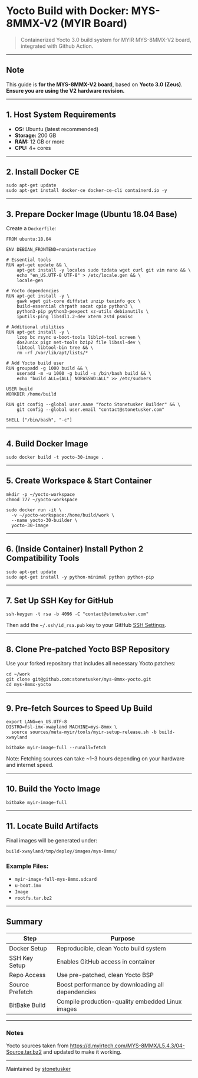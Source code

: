 # Yocto Build with Docker: MYS-8MMX-V2 (MYIR Board)

> Containerized Yocto 3.0 build system for MYIR MYS-8MMX-V2 board, integrated with Github Action.

---

## Note  
This guide is **for the MYS-8MMX-V2 board**, based on **Yocto 3.0 (Zeus)**.  
**Ensure you are using the V2 hardware revision.**

---

## 1. Host System Requirements

- **OS:** Ubuntu (latest recommended)
- **Storage:** 200 GB
- **RAM:** 12 GB or more
- **CPU:** 4+ cores

---

## 2. Install Docker CE

```
sudo apt-get update
sudo apt-get install docker-ce docker-ce-cli containerd.io -y
```

---

## 3. Prepare Docker Image (Ubuntu 18.04 Base)

Create a `Dockerfile`:

```
FROM ubuntu:18.04

ENV DEBIAN_FRONTEND=noninteractive

# Essential tools
RUN apt-get update && \
    apt-get install -y locales sudo tzdata wget curl git vim nano && \
    echo "en_US.UTF-8 UTF-8" > /etc/locale.gen && \
    locale-gen

# Yocto dependencies
RUN apt-get install -y \
    gawk wget git-core diffstat unzip texinfo gcc \
    build-essential chrpath socat cpio python3 \
    python3-pip python3-pexpect xz-utils debianutils \
    iputils-ping libsdl1.2-dev xterm zstd psmisc

# Additional utilities
RUN apt-get install -y \
    lzop bc rsync u-boot-tools liblz4-tool screen \
    dos2unix pigz net-tools bzip2 file libssl-dev \
    libtool libtool-bin tree && \
    rm -rf /var/lib/apt/lists/*

# Add Yocto build user
RUN groupadd -g 1000 build && \
    useradd -m -u 1000 -g build -s /bin/bash build && \
    echo "build ALL=(ALL) NOPASSWD:ALL" >> /etc/sudoers

USER build
WORKDIR /home/build

RUN git config --global user.name "Yocto Stonetusker Builder" && \
    git config --global user.email "contact@stonetusker.com"

SHELL ["/bin/bash", "-c"]
```

---

## 4. Build Docker Image

```
sudo docker build -t yocto-30-image .
```

---

## 5. Create Workspace & Start Container

```
mkdir -p ~/yocto-workspace
chmod 777 ~/yocto-workspace

sudo docker run -it \
  -v ~/yocto-workspace:/home/build/work \
  --name yocto-30-builder \
  yocto-30-image
```

---

## 6. (Inside Container) Install Python 2 Compatibility Tools

```
sudo apt-get update
sudo apt-get install -y python-minimal python python-pip
```

---

## 7. Set Up SSH Key for GitHub

```
ssh-keygen -t rsa -b 4096 -C "contact@stonetusker.com"
```

Then add the `~/.ssh/id_rsa.pub` key to your GitHub [SSH Settings](https://github.com/settings/keys).

---

## 8. Clone Pre-patched Yocto BSP Repository

Use your forked repository that includes all necessary Yocto patches:

```
cd ~/work
git clone git@github.com:stonetusker/mys-8mmx-yocto.git
cd mys-8mmx-yocto
```

---

## 9. Pre-fetch Sources to Speed Up Build

```
export LANG=en_US.UTF-8
DISTRO=fsl-imx-xwayland MACHINE=mys-8mmx \
  source sources/meta-myir/tools/myir-setup-release.sh -b build-xwayland

bitbake myir-image-full --runall=fetch
```

 Note: Fetching sources can take ~1–3 hours depending on your hardware and internet speed.

---

## 10. Build the Yocto Image

```
bitbake myir-image-full
```

---

## 11. Locate Build Artifacts

Final images will be generated under:

```
build-xwayland/tmp/deploy/images/mys-8mmx/
```

### Example Files:
- `myir-image-full-mys-8mmx.sdcard`
- `u-boot.imx`
- `Image`
- `rootfs.tar.bz2`

---

## Summary

| Step             | Purpose                                              |
|------------------|------------------------------------------------------|
| Docker Setup     | Reproducible, clean Yocto build system               |
| SSH Key Setup    | Enables GitHub access in container                   |
| Repo Access      | Use pre-patched, clean Yocto BSP                     |
| Source Prefetch  | Boost performance by downloading all dependencies    |
| BitBake Build    | Compile production-quality embedded Linux images     |

---

### Notes

Yocto sources taken from https://d.myirtech.com/MYS-8MMX/L5.4.3/04-Source.tar.bz2 and updated to make it working.


---
Maintained by [stonetusker](mailto:contact@stonetusker.com)
```
